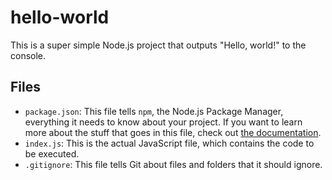 # hello-world

This is a super simple Node.js project that outputs "Hello, world!" to the console.

## Files

- `package.json`: This file tells `npm`, the Node.js Package Manager, everything it needs to know about your project. If you want to learn more about the stuff that goes in this file, check out [the documentation](https://docs.npmjs.com/files/package.json).
- `index.js`: This is the actual JavaScript file, which contains the code to be executed.
- `.gitignore`: This file tells Git about files and folders that it should ignore.
